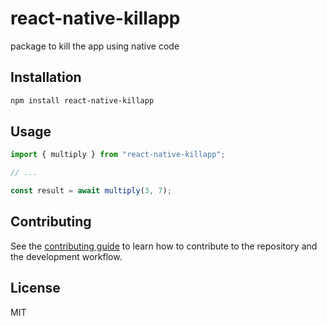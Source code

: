 # react-native-killapp

package to kill the app using native code

## Installation

```sh
npm install react-native-killapp
```

## Usage

```js
import { multiply } from "react-native-killapp";

// ...

const result = await multiply(3, 7);
```

## Contributing

See the [contributing guide](CONTRIBUTING.md) to learn how to contribute to the repository and the development workflow.

## License

MIT
